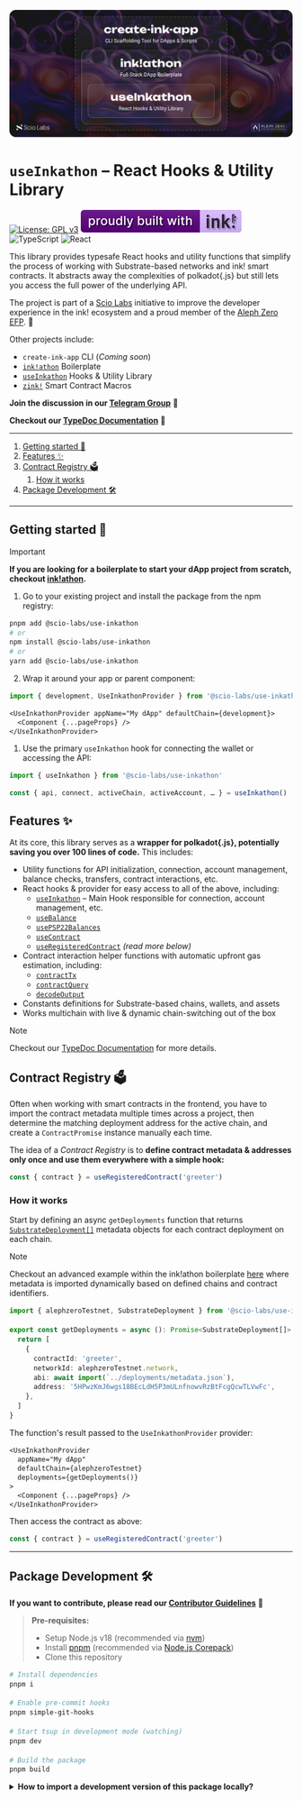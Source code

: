 ![inkathon Devtooling Banner](inkathon-devtooling-banner.png)

# `useInkathon` – React Hooks & Utility Library

[![License: GPL v3](https://img.shields.io/badge/License-GPLv3-blue.svg)](https://www.gnu.org/licenses/gpl-3.0)
[![Built with ink!](https://raw.githubusercontent.com/paritytech/ink/master/.images/badge.svg)](https://use.ink)
![TypeScript](https://img.shields.io/badge/TypeScript-000000?logo=typescript&logoColor=white)
![React](https://img.shields.io/badge/React-000000?logo=react&logoColor=white)

This library provides typesafe React hooks and utility functions that simplify the process of working with Substrate-based networks and ink! smart contracts. It abstracts away the complexities of polkadot{.js} but still lets you access the full power of the underlying API.

The project is part of a [Scio Labs](https://scio.xyz) initiative to improve the developer experience in the ink! ecosystem and a proud member of the [Aleph Zero EFP](https://alephzero.org/ecosystem-funding-program). 💜

Other projects include:

- `create-ink-app` CLI (_Coming soon_)
- [`ink!athon`](https://github.com/scio-labs/inkathon) Boilerplate
- [`useInkathon`](https://github.com/scio-labs/use-inkathon) Hooks & Utility Library
- [`zink!`](https://github.com/scio-labs/zink) Smart Contract Macros

**Join the discussion in our [Telegram Group](https://t.me/inkathon)** 💬

**Checkout our [TypeDoc Documentation](https://scio-labs.github.io/use-inkathon/)** 📃

---

1. [Getting started 🚀](#getting-started-)
2. [Features ✨](#features-)
3. [Contract Registry 🗳️](#contract-registry-️)
   1. [How it works](#how-it-works)
4. [Package Development 🛠](#package-development-)

---

## Getting started 🚀

> [!IMPORTANT]  
> **If you are looking for a boilerplate to start your dApp project from scratch, checkout [ink!athon](https://inkathon.xyz).**

1. Go to your existing project and install the package from the npm registry:

```bash
pnpm add @scio-labs/use-inkathon
# or
npm install @scio-labs/use-inkathon
# or
yarn add @scio-labs/use-inkathon
```

2. Wrap it around your app or parent component:

```ts
import { development, UseInkathonProvider } from '@scio-labs/use-inkathon'
```

```tsx
<UseInkathonProvider appName="My dApp" defaultChain={development}>
  <Component {...pageProps} />
</UseInkathonProvider>
```

1. Use the primary `useInkathon` hook for connecting the wallet or accessing the API:

```ts
import { useInkathon } from '@scio-labs/use-inkathon'
```

```ts
const { api, connect, activeChain, activeAccount, … } = useInkathon()
```

## Features ✨

At its core, this library serves as a **wrapper for polkadot{.js}, potentially saving you over 100 lines of code.** This includes:

- Utility functions for API initialization, connection, account management, balance checks, transfers, contract interactions, etc.
- React hooks & provider for easy access to all of the above, including:
  - [`useInkathon`](https://scio-labs.github.io/use-inkathon/functions/useInkathon.html) – Main Hook responsible for connection, account management, etc.
  - [`useBalance`](https://scio-labs.github.io/use-inkathon/functions/useBalance.html)
  - [`usePSP22Balances`](https://scio-labs.github.io/use-inkathon/functions/usePSP22Balances.html)
  - [`useContract`](https://scio-labs.github.io/use-inkathon/functions/useContract.html)
  - [`useRegisteredContract`](https://scio-labs.github.io/use-inkathon/functions/useRegisteredContract.html) _(read more below)_
- Contract interaction helper functions with automatic upfront gas estimation, including:
  - [`contractTx`](https://scio-labs.github.io/use-inkathon/functions/contractTx.html)
  - [`contractQuery`](https://scio-labs.github.io/use-inkathon/functions/contractQuery.html)
  - [`decodeOutput`](https://scio-labs.github.io/use-inkathon/functions/decodeOutput.html)
- Constants definitions for Substrate-based chains, wallets, and assets
- Works multichain with live & dynamic chain-switching out of the box

> [!NOTE]  
> Checkout our [TypeDoc Documentation](https://scio-labs.github.io/use-inkathon/) for more details.

## Contract Registry 🗳️

Often when working with smart contracts in the frontend, you have to import the contract metadata multiple times across a project, then determine the matching deployment address for the active chain, and create a `ContractPromise` instance manually each time.

The idea of a _Contract Registry_ is to **define contract metadata & addresses only once and use them everywhere with a simple hook:**

```ts
const { contract } = useRegisteredContract('greeter')
```

### How it works

Start by defining an async `getDeployments` function that returns [`SubstrateDeployment[]`](https://scio-labs.github.io/use-inkathon/interfaces/SubstrateDeployment.html) metadata objects for each contract deployment on each chain.

> [!NOTE]  
> Checkout an advanced example within the ink!athon boilerplate [here](https://github.com/scio-labs/inkathon/blob/main/frontend/src/deployments/deployments.ts) where metadata is imported dynamically based on defined chains and contract identifiers.

```ts
import { alephzeroTestnet, SubstrateDeployment } from '@scio-labs/use-inkathon'

export const getDeployments = async (): Promise<SubstrateDeployment[]> => {
  return [
    {
      contractId: 'greeter',
      networkId: alephzeroTestnet.network,
      abi: await import(`../deployments/metadata.json`),
      address: '5HPwzKmJ6wgs18BEcLdH5P3mULnfnowvRzBtFcgQcwTLVwFc',
    },
  ]
}
```

The function's result passed to the `UseInkathonProvider` provider:

```tsx
<UseInkathonProvider
  appName="My dApp"
  defaultChain={alephzeroTestnet}
  deployments={getDeployments()}
>
  <Component {...pageProps} />
</UseInkathonProvider>
```

Then access the contract as above:

```ts
const { contract } = useRegisteredContract('greeter')
```

---

## Package Development 🛠

**If you want to contribute, please read our [Contributor Guidelines](https://github.com/scio-labs/use-inkathon/blob/main/CONTRIBUTING.md)** 🙏

> **Pre-requisites:**
>
> - Setup Node.js v18 (recommended via [nvm](https://github.com/nvm-sh/nvm))
> - Install [pnpm](https://pnpm.io/installation) (recommended via [Node.js Corepack](https://nodejs.org/api/corepack.html))
> - Clone this repository

```bash
# Install dependencies
pnpm i

# Enable pre-commit hooks
pnpm simple-git-hooks

# Start tsup in development mode (watching)
pnpm dev

# Build the package
pnpm build
```

<details>
<summary><strong>How to import a development version of this package locally?</strong></summary>

Unfortunately, importing this package locally into other local projects requires some manual steps. You need to build & pack this package into a `.tgz`-build and then update this dependency in your other project. These steps must be repeated each time you make changes to this package.

```bash
# 1. [THIS PACKAGE] Generate a .tgz package of the build
pnpm tsup && pnpm pack

# 2. [OTHER PROJECT] Add it as a dependency in your other project like:
#    `"@scio-labs/use-inkathon": "file:../scio-labs-use-inkathon-0.0.X.tgz"`
pnpm add ../use-inkathon/scio-labs-use-inkathon-0.0.X.tgz

# 3. [OTHER PROJECT] Subsequent updates can be done via
pnpm update @scio-labs/use-inkathon --force
```

</details>
